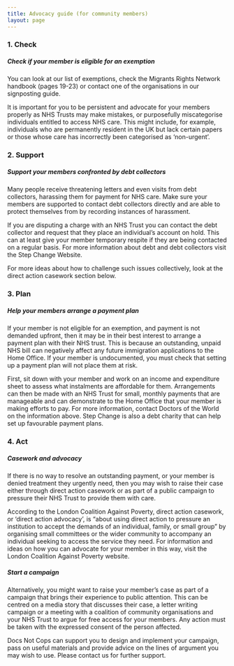 ```yaml
---
title: Advocacy guide (for community members)
layout: page
---
```


### 1. Check

##### Check if your member is eligible for an exemption

You can look at our list of exemptions, check the Migrants Rights Network handbook (pages 19-23) or contact one of the organisations in our signposting guide.

It is important for you to be persistent and advocate for your members properly as NHS Trusts may make mistakes, or purposefully miscategorise individuals entitled to access NHS care. This might include, for example, individuals who are permanently resident in the UK but lack certain papers or those whose care has incorrectly been categorised as ‘non-urgent’.

### 2. Support

##### Support your members confronted by debt collectors

Many people receive threatening letters and even visits from debt collectors, harassing them for payment for NHS care. Make sure your members are supported to contact debt collectors directly and are able to protect themselves from by recording instances of harassment.

If you are disputing a charge with an NHS Trust you can contact the debt collector and request that they place an individual’s account on hold. This can at least give your member temporary respite if they are being contacted on a regular basis. For more information about debt and debt collectors visit the Step Change Website.

For more ideas about how to challenge such issues collectively, look at the direct action casework section below.

### 3. Plan

##### Help your members arrange a payment plan

If your member is not eligible for an exemption, and payment is not demanded upfront, then it may be in their best interest to arrange a payment plan with their NHS trust. This is because an outstanding, unpaid NHS bill can negatively affect any future immigration applications to the Home Office. If your member is undocumented, you must check that setting up a payment plan will not place them at risk.

First, sit down with your member and work on an income and expenditure sheet to assess what instalments are affordable for them. Arrangements can then be made with an NHS Trust for small, monthly payments that are manageable and can demonstrate to the Home Office that your member is making efforts to pay. For more information, contact Doctors of the World on the information above. Step Change is also a debt charity that can help set up favourable payment plans.

### 4. Act

##### Casework and advocacy

If there is no way to resolve an outstanding payment, or your member is denied treatment they urgently need, then you may wish to raise their case either through direct action casework or as part of a public campaign to pressure their NHS Trust to provide them with care.

According to the London Coalition Against Poverty, direct action casework, or ‘direct action advocacy’, is “about using direct action to pressure an institution to accept the demands of an individual, family, or small group” by organising small committees or the wider community to accompany an individual seeking to access the service they need. For information and ideas on how you can advocate for your member in this way, visit the London Coalition Against Poverty website.

##### Start a campaign

Alternatively, you might want to raise your member’s case as part of a campaign that brings their experience to public attention. This can be centred on a media story that discusses their case, a letter writing campaign or a meeting with a coalition of community organisations and your NHS Trust to argue for free access for your members. Any action must be taken with the expressed consent of the person affected.

Docs Not Cops can support you to design and implement your campaign, pass on useful materials and provide advice on the lines of argument you may wish to use. Please contact us for further support.
